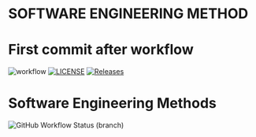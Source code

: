 # SOFTWARE ENGINEERING METHOD
# First commit after workflow
![workflow](https://github.com/101eaemonkhan/seMethods/actions/workflows/main.yml/badge.svg)
[![LICENSE](https://img.shields.io/github/license/101eaemonkhan/App.svg?style=flat-square)](https://github.com/101eaemonkhan/seMethods/blob/master/License)
[![Releases](https://img.shields.io/github/release/101eaemonkhan/App/all.svg?style=flat-square)](https://github.com/101eaemonkhan/App/releases)
# Software Engineering Methods
![GitHub Workflow Status (branch)](https://img.shields.io/github/actions/workflow/status/101eaemonkhan/seMethods/main.yml?branch=main)

